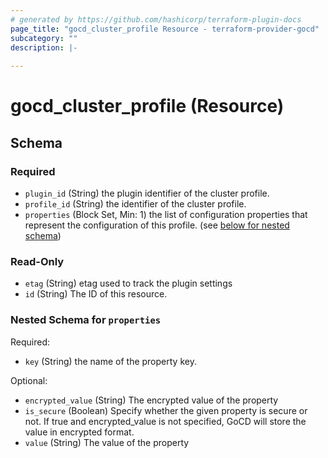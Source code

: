 ```yaml
---
# generated by https://github.com/hashicorp/terraform-plugin-docs
page_title: "gocd_cluster_profile Resource - terraform-provider-gocd"
subcategory: ""
description: |-
  
---
```


# gocd_cluster_profile (Resource)





<!-- schema generated by tfplugindocs -->
## Schema

### Required

- `plugin_id` (String) the plugin identifier of the cluster profile.
- `profile_id` (String) the identifier of the cluster profile.
- `properties` (Block Set, Min: 1) the list of configuration properties that represent the configuration of this profile. (see [below for nested schema](#nestedblock--properties))

### Read-Only

- `etag` (String) etag used to track the plugin settings
- `id` (String) The ID of this resource.

<a id="nestedblock--properties"></a>
### Nested Schema for `properties`

Required:

- `key` (String) the name of the property key.

Optional:

- `encrypted_value` (String) The encrypted value of the property
- `is_secure` (Boolean) Specify whether the given property is secure or not. If true and encrypted_value is not specified, GoCD will store the value in encrypted format.
- `value` (String) The value of the property


